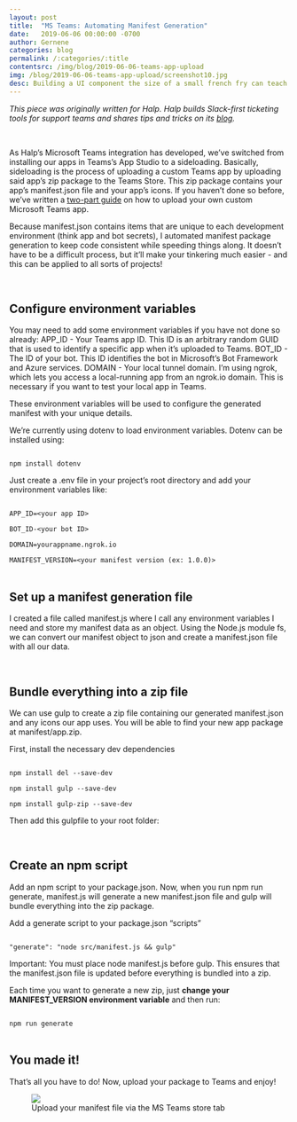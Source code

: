 ```yaml
---
layout: post
title:  "MS Teams: Automating Manifest Generation"
date:   2019-06-06 00:00:00 -0700
author: Gernene
categories: blog
permalink: /:categories/:title
contentsrc: /img/blog/2019-06-06-teams-app-upload
img: /blog/2019-06-06-teams-app-upload/screenshot10.jpg
desc: Building a UI component the size of a small french fry can teach you a lot about patience, learning, and how to be a better engineer.
---
```


*This piece was originally written for Halp. Halp builds Slack-first ticketing tools for support teams and shares tips and tricks on its [blog](https://halp.com/blog).*

<br>

As Halp’s Microsoft Teams integration has developed, we’ve switched from installing our apps in Teams’s App Studio to a sideloading. Basically, sideloading is the process of uploading a custom Teams app by uploading said app’s zip package to the Teams Store. This zip package contains your app’s manifest.json file and your app’s icons. If you haven’t done so before, we’ve written a [two-part guide](/blog/teams-app-upload) on how to upload your own custom Microsoft Teams app.

Because manifest.json contains items that are unique to each development environment (think app and bot secrets), I automated manifest package generation to keep code consistent while speeding things along. It doesn’t have to be a difficult process, but it’ll make your tinkering much easier - and this can be applied to all sorts of projects!

<br>

## Configure environment variables

You may need to add some environment variables if you have not done so already:
APP_ID - Your Teams app ID. This ID is an arbitrary random GUID that is used to identify a specific app when it’s uploaded to Teams.
BOT_ID - The ID of your bot. This ID identifies the bot in Microsoft’s Bot Framework and Azure services.
DOMAIN - Your local tunnel domain. I’m using ngrok, which lets you access a local-running app from an ngrok.io domain. This is necessary if you want to test your local app in Teams.

These environment variables will be used to configure the generated manifest with your unique details.

We’re currently using dotenv to load environment variables. Dotenv can be installed using:

<code>
npm install dotenv
</code>

Just create a .env file in your project’s root directory and add your environment variables like:

<code>
APP_ID=&lt;your app ID&gt;<br>
BOT_ID-&lt;your bot ID&gt;<br>
DOMAIN=yourappname.ngrok.io<br>
MANIFEST_VERSION=&lt;your manifest version (ex: 1.0.0)&gt;
</code>

<br>

## Set up a manifest generation file

I created a file called manifest.js where I call any environment variables I need and store my manifest data as an object. Using the Node.js module fs, we can convert our manifest object to json and create a manifest.json file with all our data.

<script src="https://gist.github.com/Gernene/a1db6dcadf579d00a2acbb5013264810.js"></script>

<br>

## Bundle everything into a zip file

We can use gulp to create a zip file containing our generated manifest.json and any icons our app uses. You will be able to find your new app package at manifest/app.zip.

First, install the necessary dev dependencies

<code>
npm install del --save-dev<br>
npm install gulp --save-dev<br>
npm install gulp-zip --save-dev
</code>

Then add this gulpfile to your root folder:

<script src="https://gist.github.com/Gernene/6872fcbabdd6e7fb330a8f6f66bda00b.js"></script>

<br>

## Create an npm script

Add an npm script to your package.json. Now, when you run npm run generate, manifest.js will generate a new manifest.json file and gulp will bundle everything into the zip package.

Add a generate script to your package.json “scripts”

<code>
"generate": "node src/manifest.js && gulp"
</code>

Important: You must place node manifest.js before gulp. This ensures that the manifest.json file is updated before everything is bundled into a zip.

Each time you want to generate a new zip, just **change your MANIFEST_VERSION environment variable** and then run:

<code>
npm run generate
</code>

<br>

## You made it!

That’s all you have to do! 
Now, upload your package to Teams and enjoy!

<figure>
    <img src="{{ site.url }}{{ page.contentsrc }}/screenshot10.jpg">
    <figcaption>
        Upload your manifest file via the MS Teams store tab
    </figcaption>
</figure>
